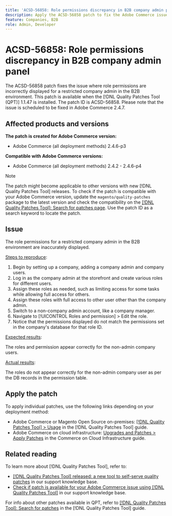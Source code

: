 ```yaml
---
title: 'ACSD-56858: Role permissions discrepancy in B2B company admin panel'
description: Apply the ACSD-56858 patch to fix the Adobe Commerce issue where role permissions are incorrectly displayed for a restricted company admin in the B2B environment.
feature: Companies, B2B
role: Admin, Developer
---
```

# ACSD-56858: Role permissions discrepancy in B2B company admin panel

The ACSD-56858 patch fixes the issue where role permissions are incorrectly displayed for a restricted company admin in the B2B environment. This patch is available when the [!DNL Quality Patches Tool (QPT)] 1.1.47 is installed. The patch ID is ACSD-56858. Please note that the issue is scheduled to be fixed in Adobe Commerce 2.4.7.

## Affected products and versions

**The patch is created for Adobe Commerce version:**

* Adobe Commerce (all deployment methods) 2.4.6-p3

**Compatible with Adobe Commerce versions:**

* Adobe Commerce (all deployment methods) 2.4.2 - 2.4.6-p4

>[!NOTE]
>
>The patch might become applicable to other versions with new [!DNL Quality Patches Tool] releases. To check if the patch is compatible with your Adobe Commerce version, update the `magento/quality-patches` package to the latest version and check the compatibility on the [[!DNL Quality Patches Tool]: Search for patches page](https://experienceleague.adobe.com/tools/commerce-quality-patches/index.html). Use the patch ID as a search keyword to locate the patch.

## Issue

The role permissions for a restricted company admin in the B2B environment are inaccurately displayed.

<u>Steps to reproduce</u>:

1. Begin by setting up a company, adding a company admin and company users.
1. Log in as the company admin at the storefront and create various roles for different users.
1. Assign these roles as needed, such as limiting access for some tasks while allowing full access for others.
1. Assign these roles with full access to other user other than the company admin.
1. Switch to a non-company admin account, like a company manager.
1. Navigate to [!UICONTROL Roles and permission] > Edit the role.
1. Notice that the permissions displayed do not match the permissions set in the company's database for that role ID.

<u>Expected results</u>:

The roles and permission appear correctly for the non-admin company users.

<u>Actual results</u>:

The roles do not appear correctly for the non-admin company user as per the DB records in the permission table.

## Apply the patch

To apply individual patches, use the following links depending on your deployment method:

* Adobe Commerce or Magento Open Source on-premises: [[!DNL Quality Patches Tool] > Usage](https://experienceleague.adobe.com/docs/commerce-operations/tools/quality-patches-tool/usage.html) in the [!DNL Quality Patches Tool] guide.
* Adobe Commerce on cloud infrastructure: [Upgrades and Patches > Apply Patches](https://experienceleague.adobe.com/docs/commerce-cloud-service/user-guide/develop/upgrade/apply-patches.html) in the Commerce on Cloud Infrastructure guide.

## Related reading

To learn more about [!DNL Quality Patches Tool], refer to:

* [[!DNL Quality Patches Tool] released: a new tool to self-serve quality patches](/help/announcements/adobe-commerce-announcements/magento-quality-patches-released-new-tool-to-self-serve-quality-patches.md) in our support knowledge base.
* [Check if patch is available for your Adobe Commerce issue using [!DNL Quality Patches Tool]](/help/support-tools/patches-available-in-qpt-tool/check-patch-for-magento-issue-with-magento-quality-patches.md) in our support knowledge base.

For info about other patches available in QPT, refer to [[!DNL Quality Patches Tool]: Search for patches](https://experienceleague.adobe.com/tools/commerce-quality-patches/index.html) in the [!DNL Quality Patches Tool] guide.
